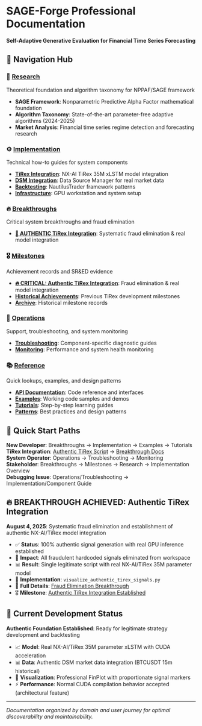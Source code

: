 # SAGE-Forge Professional Documentation

**Self-Adaptive Generative Evaluation for Financial Time Series Forecasting**

## 🧭 Navigation Hub

### 🔬 [Research](/docs/research/)
Theoretical foundation and algorithm taxonomy for NPPAF/SAGE framework
- **SAGE Framework**: Nonparametric Predictive Alpha Factor mathematical foundation
- **Algorithm Taxonomy**: State-of-the-art parameter-free adaptive algorithms (2024-2025)
- **Market Analysis**: Financial time series regime detection and forecasting research

### ⚙️ [Implementation](/docs/implementation/)
Technical how-to guides for system components
- **[TiRex Integration](/docs/implementation/tirex/)**: NX-AI TiRex 35M xLSTM model integration
- **[DSM Integration](/docs/implementation/dsm/)**: Data Source Manager for real market data
- **[Backtesting](/docs/implementation/backtesting/)**: NautilusTrader framework patterns
- **[Infrastructure](/docs/implementation/infrastructure/)**: GPU workstation and system setup

### 🔥 [Breakthroughs](/docs/breakthroughs/)
Critical system breakthroughs and fraud elimination
- **[🚨 AUTHENTIC TiRex Integration](/docs/breakthroughs/2025-08-04-authentic-tirex-fraud-elimination.md)**: Systematic fraud elimination & real model integration

### 🎖️ [Milestones](/docs/milestones/)
Achievement records and SR&ED evidence
- **[🔥 CRITICAL: Authentic TiRex Integration](/docs/milestones/2025-08-04-authentic-tirex-integration-established.md)**: Fraud elimination & real model integration
- **[Historical Achievements](/docs/milestones/2025-08-03-tirex-signals-working.md)**: Previous TiRex development milestones
- **[Archive](/docs/milestones/archive/)**: Historical milestone records

### 🔧 [Operations](/docs/operations/)
Support, troubleshooting, and system monitoring
- **[Troubleshooting](/docs/operations/troubleshooting/)**: Component-specific diagnostic guides
- **[Monitoring](/docs/operations/monitoring/)**: Performance and system health monitoring

### 📚 [Reference](/docs/reference/)
Quick lookups, examples, and design patterns
- **[API Documentation](/docs/reference/api/)**: Code reference and interfaces
- **[Examples](/docs/reference/examples/)**: Working code samples and demos
- **[Tutorials](/docs/reference/tutorials/)**: Step-by-step learning guides
- **[Patterns](/docs/reference/patterns/)**: Best practices and design patterns

## 🎯 Quick Start Paths

**New Developer**: Breakthroughs → Implementation → Examples → Tutorials  
**TiRex Integration**: [Authentic TiRex Script](../visualize_authentic_tirex_signals.py) → [Breakthrough Docs](/docs/breakthroughs/2025-08-04-authentic-tirex-fraud-elimination.md)  
**System Operator**: Operations → Troubleshooting → Monitoring  
**Stakeholder**: Breakthroughs → Milestones → Research → Implementation Overview  
**Debugging Issue**: Operations/Troubleshooting → Implementation/Component Guide

## 🔥 **BREAKTHROUGH ACHIEVED: Authentic TiRex Integration**

**August 4, 2025**: Systematic fraud elimination and establishment of authentic NX-AI/TiRex model integration
- ✅ **Status**: 100% authentic signal generation with real GPU inference established
- 🚨 **Impact**: All fraudulent hardcoded signals eliminated from workspace
- 📊 **Result**: Single legitimate script with real NX-AI/TiRex 35M parameter model
- 📄 **Implementation**: `visualize_authentic_tirex_signals.py` 
- 📖 **Full Details**: [Fraud Elimination Breakthrough](/docs/breakthroughs/2025-08-04-authentic-tirex-fraud-elimination.md)
- 🎖️ **Milestone**: [Authentic TiRex Integration Established](/docs/milestones/2025-08-04-authentic-tirex-integration-established.md)

## 🎯 Current Development Status

**Authentic Foundation Established**: Ready for legitimate strategy development and backtesting
- 📈 **Model**: Real NX-AI/TiRex 35M parameter xLSTM with CUDA acceleration
- 📊 **Data**: Authentic DSM market data integration (BTCUSDT 15m historical)
- 🎨 **Visualization**: Professional FinPlot with proportionate signal markers
- ⚡ **Performance**: Normal CUDA compilation behavior accepted (architectural feature)

---

*Documentation organized by domain and user journey for optimal discoverability and maintainability.*